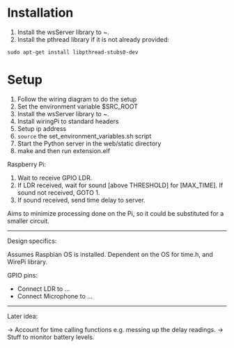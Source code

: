 # Installation
1. Install the wsServer library to ~.
2. Install the pthread library if it is not already provided:
```
sudo apt-get install libpthread-stubs0-dev
```

# Setup
1. Follow the wiring diagram to do the setup
2. Set the environment variable $SRC_ROOT
2. Install the wsServer library to ~.
4. Install wiringPi to standard headers
4. Setup ip address
5. `source` the set_environment_variables.sh script
7. Start the Python server in the web/static directory
8. make and then run extension.elf


Raspberry Pi:

1. Wait to receive GPIO LDR.
2. If LDR received, wait for sound [above THRESHOLD] for [MAX_TIME].
If sound not received, GOTO 1.
3. If sound received, send time delay to server.

Aims to minimize processing done on the Pi, so it could be substituted
for a smaller circuit.

-------------------
Design specifics:

Assumes Raspbian OS is installed.
Dependent on the OS for time.h, and WirePi library.

GPIO pins:
- Connect LDR to ...
- Connect Microphone to ...
-------------------


Later idea:

-> Account for time calling functions e.g. messing up the delay readings.
-> Stuff to monitor battery levels.
